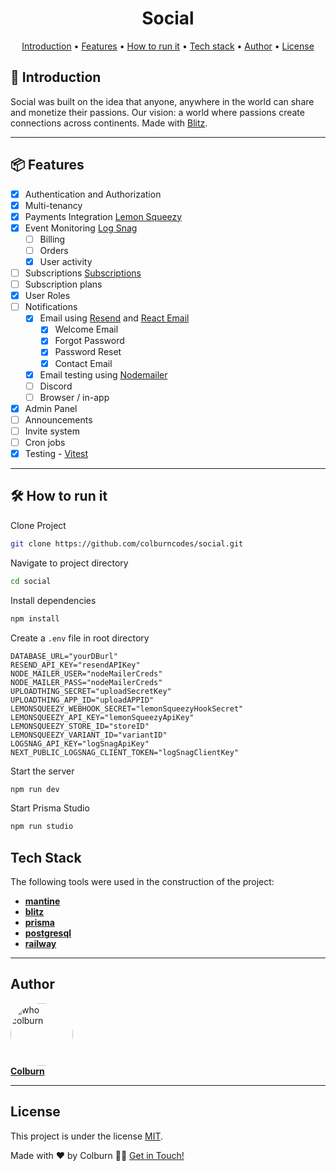 <h1 align="center">
  Social
</h1>

<p align="center">
 <a href="#introduction">Introduction</a> •
 <a href="#features">Features</a> •
 <a href="#how-to">How to run it</a> •
 <a href="#tech-stack">Tech stack</a> •
 <a href="#author">Author</a> •
 <a href="#license">License</a>
</p>

## 📖 Introduction

Social was built on the idea that anyone, anywhere in the world can share
and monetize their passions. Our vision: a world where passions create connections across
continents.
Made with [Blitz](https://github.com/blitz-js/blitz).

---

## 📦 Features

- [x] Authentication and Authorization
- [x] Multi-tenancy
- [x] Payments Integration [Lemon Squeezy](https://docs.lemonsqueezy.com/api#test-mode)
- [x] Event Monitoring [Log Snag](https://logsnag.com/)
    - [ ] Billing
    - [ ] Orders
    - [x] User activity
- [ ] Subscriptions [Subscriptions](https://docs.lemonsqueezy.com/api/subscriptions)
- [ ] Subscription plans
- [x] User Roles
- [ ] Notifications
    - [x] Email using [Resend](https://resend.com/) and [React Email](https://react.email/)
      - [x] Welcome Email 
      - [x] Forgot Password
      - [x] Password Reset
      - [x] Contact Email
    - [x] Email testing using [Nodemailer](https://nodemailer.com/about/)
    - [ ] Discord
    - [ ] Browser / in-app
- [x] Admin Panel
- [ ] Announcements
- [ ] Invite system
- [ ] Cron jobs
- [x] Testing - [Vitest](https://vitest.dev/)
---

## 🛠️ How to run it

Clone Project
```bash
git clone https://github.com/colburncodes/social.git
```
Navigate to project directory
```bash
cd social
```
Install dependencies
```bash
npm install
```
Create a `.env` file in root directory
```
DATABASE_URL="yourDBurl"
RESEND_API_KEY="resendAPIKey"
NODE_MAILER_USER="nodeMailerCreds"
NODE_MAILER_PASS="nodeMailerCreds"
UPLOADTHING_SECRET="uploadSecretKey"
UPLOADTHING_APP_ID="uploadAPPID"
LEMONSQUEEZY_WEBHOOK_SECRET="lemonSqueezyHookSecret"
LEMONSQUEEZY_API_KEY="lemonSqueezyApiKey"
LEMONSQUEEZY_STORE_ID="storeID"
LEMONSQUEEZY_VARIANT_ID="variantID"
LOGSNAG_API_KEY="logSnagApiKey"
NEXT_PUBLIC_LOGSNAG_CLIENT_TOKEN="logSnagClientKey"
```
Start the server
```bash
npm run dev
```
Start Prisma Studio
```bash
npm run studio
```

## Tech Stack

The following tools were used in the construction of the project:

- **[mantine](https://ui.mantine.dev/)**
- **[blitz](https://github.com/blitz-js/blitz)**
- **[prisma](https://www.prisma.io/nextjs)**
- **[postgresql](https://www.postgresql.org/)**
- **[railway](https://railway.app/)**

---

## Author

<a href="https://www.whocolburn.com">
  <img style="border-radius: 50%;" src="https://avatars.githubusercontent.com/u/71975541?v=4" width="100px;" alt="who colburn"/>
  <br />
  <b>Colburn</b>
</a>
 <br />

---

## License

This project is under the license [MIT](./LICENSE).

Made with ❤ by Colburn 👋🏽 [Get in Touch!](mailto:hello@whocolburn.com)
